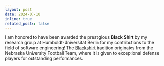 ```yaml
---
layout: post
date: 2024-07-10
inline: true
related_posts: false
---
```


I am honored to have been awarded the prestigious <strong>Black Shirt</strong> by my research group at Humboldt-Universität Berlin for my contributions to the field of software engineering! The <a href="https://en.wikipedia.org/wiki/Blackshirts_(American_football)">Blackshirt</a> tradition originates from the Nebraska University Football Team, where it is given to exceptional defense players for outstanding performances.